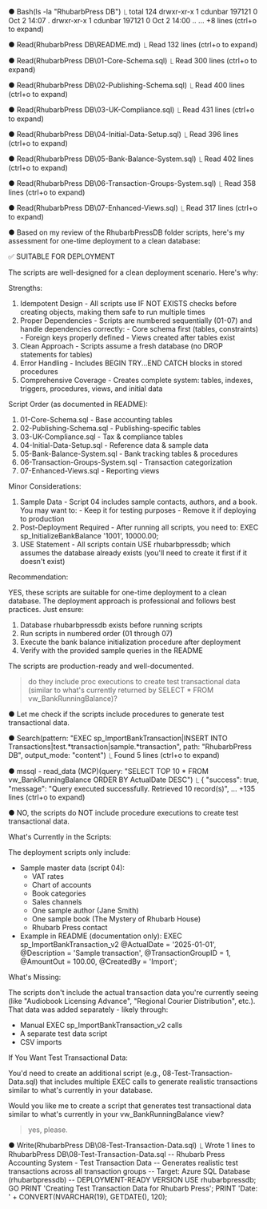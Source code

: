 ● Bash(ls -la "RhubarbPress DB")
  ⎿  total 124
     drwxr-xr-x 1 cdunbar 197121     0 Oct  2 14:07 .
     drwxr-xr-x 1 cdunbar 197121     0 Oct  2 14:00 ..
     … +8 lines (ctrl+o to expand)

● Read(RhubarbPress DB\README.md)
  ⎿  Read 132 lines (ctrl+o to expand)

● Read(RhubarbPress DB\01-Core-Schema.sql)
  ⎿  Read 300 lines (ctrl+o to expand)

● Read(RhubarbPress DB\02-Publishing-Schema.sql)
  ⎿  Read 400 lines (ctrl+o to expand)

● Read(RhubarbPress DB\03-UK-Compliance.sql)
  ⎿  Read 431 lines (ctrl+o to expand)

● Read(RhubarbPress DB\04-Initial-Data-Setup.sql)
  ⎿  Read 396 lines (ctrl+o to expand)

● Read(RhubarbPress DB\05-Bank-Balance-System.sql)
  ⎿  Read 402 lines (ctrl+o to expand)

● Read(RhubarbPress DB\06-Transaction-Groups-System.sql)
  ⎿  Read 358 lines (ctrl+o to expand)

● Read(RhubarbPress DB\07-Enhanced-Views.sql)
  ⎿  Read 317 lines (ctrl+o to expand)

● Based on my review of the RhubarbPressDB folder scripts, here's my assessment for one-time deployment to a clean database:

  ✅ SUITABLE FOR DEPLOYMENT

  The scripts are well-designed for a clean deployment scenario. Here's why:

  Strengths:

  1. Idempotent Design - All scripts use IF NOT EXISTS checks before creating objects, making them safe to run multiple times
  2. Proper Dependencies - Scripts are numbered sequentially (01-07) and handle dependencies correctly:
    - Core schema first (tables, constraints)
    - Foreign keys properly defined
    - Views created after tables exist
  3. Clean Approach - Scripts assume a fresh database (no DROP statements for tables)
  4. Error Handling - Includes BEGIN TRY...END CATCH blocks in stored procedures
  5. Comprehensive Coverage - Creates complete system: tables, indexes, triggers, procedures, views, and initial data

  Script Order (as documented in README):

  1. 01-Core-Schema.sql - Base accounting tables
  2. 02-Publishing-Schema.sql - Publishing-specific tables
  3. 03-UK-Compliance.sql - Tax & compliance tables
  4. 04-Initial-Data-Setup.sql - Reference data & sample data
  5. 05-Bank-Balance-System.sql - Bank tracking tables & procedures
  6. 06-Transaction-Groups-System.sql - Transaction categorization
  7. 07-Enhanced-Views.sql - Reporting views

  Minor Considerations:

  1. Sample Data - Script 04 includes sample contacts, authors, and a book. You may want to:
    - Keep it for testing purposes
    - Remove it if deploying to production
  2. Post-Deployment Required - After running all scripts, you need to:
  EXEC sp_InitializeBankBalance '1001', 10000.00;
  3. USE Statement - All scripts contain USE rhubarbpressdb; which assumes the database already exists (you'll need to create it first if it doesn't exist)

  Recommendation:

  YES, these scripts are suitable for one-time deployment to a clean database. The deployment approach is professional and follows best practices. Just ensure:

  1. Database rhubarbpressdb exists before running scripts
  2. Run scripts in numbered order (01 through 07)
  3. Execute the bank balance initialization procedure after deployment
  4. Verify with the provided sample queries in the README

  The scripts are production-ready and well-documented.

> do they include proc executions to create test transactional data (similar to what's currently returned by SELECT * FROM vw_BankRunningBalance)? 

● Let me check if the scripts include procedures to generate test transactional data.

● Search(pattern: "EXEC sp_ImportBankTransaction|INSERT INTO Transactions|test.*transaction|sample.*transaction", path: "RhubarbPress DB", output_mode: "content")
  ⎿  Found 5 lines (ctrl+o to expand)

● mssql - read_data (MCP)(query: "SELECT TOP 10 * FROM vw_BankRunningBalance ORDER BY ActualDate DESC")
  ⎿  {
       "success": true,
       "message": "Query executed successfully. Retrieved 10 record(s)",
     … +135 lines (ctrl+o to expand)

● NO, the scripts do NOT include procedure executions to create test transactional data.

  What's Currently in the Scripts:

  The deployment scripts only include:
  - Sample master data (script 04):
    - VAT rates
    - Chart of accounts
    - Book categories
    - Sales channels
    - One sample author (Jane Smith)
    - One sample book (The Mystery of Rhubarb House)
    - Rhubarb Press contact
  - Example in README (documentation only):
  EXEC sp_ImportBankTransaction_v2
      @ActualDate = '2025-01-01',
      @Description = 'Sample transaction',
      @TransactionGroupID = 1,
      @AmountOut = 100.00,
      @CreatedBy = 'Import';

  What's Missing:

  The scripts don't include the actual transaction data you're currently seeing (like "Audiobook Licensing Advance", "Regional Courier Distribution", etc.). That data was added separately - likely through:
  - Manual EXEC sp_ImportBankTransaction_v2 calls
  - A separate test data script
  - CSV imports

  If You Want Test Transactional Data:

  You'd need to create an additional script (e.g., 08-Test-Transaction-Data.sql) that includes multiple EXEC calls to generate realistic transactions similar to what's currently in your database.

  Would you like me to create a script that generates test transactional data similar to what's currently in your vw_BankRunningBalance view?

> yes, please. 

● Write(RhubarbPress DB\08-Test-Transaction-Data.sql)
  ⎿  Wrote 1 lines to RhubarbPress DB\08-Test-Transaction-Data.sql
     -- Rhubarb Press Accounting System - Test Transaction Data
     -- Generates realistic test transactions across all transaction groups
     -- Target: Azure SQL Database (rhubarbpressdb)
     -- DEPLOYMENT-READY VERSION
     USE rhubarbpressdb;
     GO
     PRINT 'Creating Test Transaction Data for Rhubarb Press';
     PRINT 'Date: ' + CONVERT(NVARCHAR(19), GETDATE(), 120);